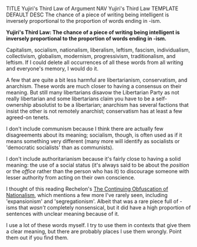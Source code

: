 TITLE Yujiri's Third Law of Argument
NAV Yujiri's Third Law
TEMPLATE DEFAULT
DESC The chance of a piece of writing being intelligent is inversely proportional to the proportion of words ending in -ism.

**Yujiri's Third Law: The chance of a piece of writing being intelligent is inversely proportional to the proportion of words ending in -ism.**

Capitalism, socialism, nationalism, liberalism, leftism, fascism, individualism, collectivism, globalism, <!--colonialism?,--> modernism, progressivism, traditionalism, and leftism. If I could delete all occurrences of all these words from all writing and everyone's memory, I would do it.

A few that are quite a bit less harmful are libertarianism, conservatism, and anarchism. These words are much closer to having a consensus on their meaning. But still many libertarians disavow the Libertarian Party as not really libertarian and some libertarians claim you have to be a self-ownership absolutist to be a libertarian; anarchism has several factions that insist the other is not remotely anarchist; conservatism has at least a few agreed-on tenets.

I don't include communism because I think there are actually few disagreements about its meaning; socialism, though, is often used as if it means something very different (many more will identify as socialists or 'democratic socialists' than as communists).

I don't include authoritarianism because it's fairly close to having a solid meaning: the use of a social status (it's always said to be about the *position* or the *office* rather than the person who has it) to discourage someone with lesser authority from acting on their own conscience.

I thought of this reading Rechelon's [The Continuing Obfuscation of Nationalism](http://humaniterations.net/2018/10/18/the-continuing-obfuscation-of-nationalism), which mentions a few more I've rarely seen, including 'expansionism' and 'segregationism'. Albeit that was a rare piece full of -isms that *wasn't* completely nonsensical, but it did have a high proportion of sentences with unclear meaning because of it.

I use a lot of these words myself. I try to use them in contexts that give them a clear meaning, but there are probably places I use them wrongly. Point them out if you find them.
